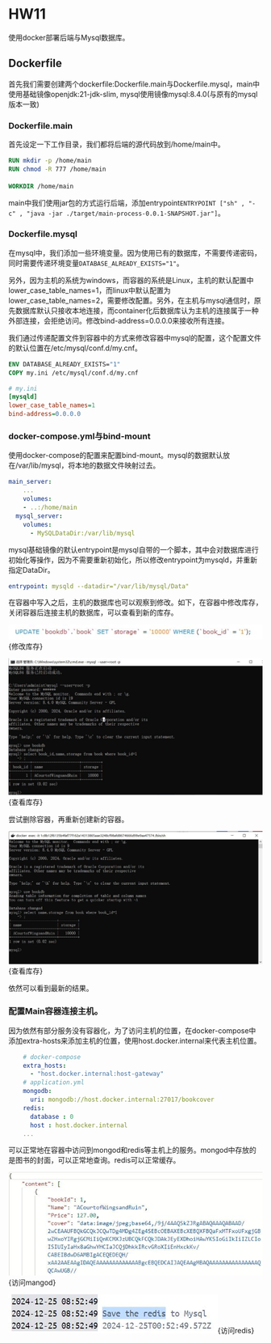 # HW11

使用docker部署后端与Mysql数据库。

## Dockerfile

首先我们需要创建两个dockerfile:Dockerfile.main与Dockerfile.mysql，main中使用基础镜像openjdk:21-jdk-slim, mysql使用镜像mysql:8.4.0(与原有的mysql版本一致)

### Dockerfile.main

首先设定一下工作目录，我们都将后端的源代码放到/home/main中。

```dockerfile
RUN mkdir -p /home/main
RUN chmod -R 777 /home/main

WORKDIR /home/main
```

main中我们使用jar包的方式运行后端，添加entrypoint`ENTRYPOINT ["sh" , "-c" , "java -jar ./target/main-process-0.0.1-SNAPSHOT.jar"]`。

### Dockerfile.mysql

在mysql中，我们添加一些环境变量。因为使用已有的数据库，不需要传递密码，同时需要传递环境变量`DATABASE_ALREADY_EXISTS="1"`。

另外，因为主机的系统为windows，而容器的系统是Linux，主机的默认配置中lower_case_table_names=1，而linux中默认配置为lower_case_table_names=2，需要修改配置。另外，在主机与mysql通信时，原先数据库默认只接收本地连接，而container化后数据库认为主机的连接属于一种外部连接，会拒绝访问。修改bind-address=0.0.0.0来接收所有连接。

我们通过传递配置文件到容器中的方式来修改容器中mysql的配置，这个配置文件的默认位置在/etc/mysql/conf.d/my.cnf。

```Dockerfile
ENV DATABASE_ALREADY_EXISTS="1"
COPY my.ini /etc/mysql/conf.d/my.cnf
```

```ini
# my.ini
[mysqld]
lower_case_table_names=1
bind-address=0.0.0.0
```

### docker-compose.yml与bind-mount

使用docker-compose的配置来配置bind-mount。mysql的数据默认放在/var/lib/mysql，将本地的数据文件映射过去。

```yml 
main_server:  
    ...
    volumes:  
    - ..:/home/main  
  mysql_server:  
    volumes:  
      - MySQLDataDir:/var/lib/mysql  
```

mysql基础镜像的默认entrypoint是mysql自带的一个脚本，其中会对数据库进行初始化等操作，因为不需要重新初始化，所以修改entrypoint为mysqld，并重新指定DataDir。

```yml
entrypoint: mysqld --datadir="/var/lib/mysql/Data"
```

在容器中写入之后，主机的数据库也可以观察到修改。如下，在容器中修改库存，关闭容器后连接主机的数据库，可以查看到新的库存。

![修改库存](bindmount1.jpg){修改库存}

![查看库存](bindmount2.jpg){查看库存}

尝试删除容器，再重新创建新的容器。

![查看库存](bindmount3.jpg){查看库存}

依然可以看到最新的结果。

### 配置Main容器连接主机。

因为依然有部分服务没有容器化，为了访问主机的位置，在docker-compose中添加extra-hosts来添加主机的位置，使用host.docker.internal来代表主机位置。

```yml
    # docker-compose
    extra_hosts:
      - "host.docker.internal:host-gateway"
    # application.yml
    mongodb:
      uri: mongodb://host.docker.internal:27017/bookcover
    redis: 
      database : 0
      host : host.docker.internal
    ...
```

可以正常地在容器中访问到mongod和redis等主机上的服务。mongod中存放的是图书的封面，可以正常地查询。redis可以正常缓存。

![修改库存](mangod.jpg){访问mangod}

![修改库存](redis.jpg){访问redis}